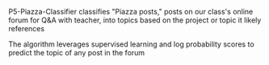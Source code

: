 P5-Piazza-Classifier classifies "Piazza posts," posts on our class's online forum for Q&A with teacher, into topics based on the project or topic it likely references

The algorithm leverages supervised learning and log probability scores to predict the topic of any post in the forum
